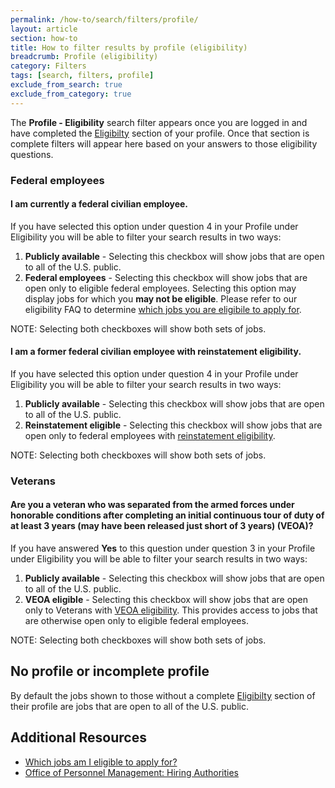```yaml
---
permalink: /how-to/search/filters/profile/
layout: article
section: how-to
title: How to filter results by profile (eligibility)
breadcrumb: Profile (eligibility)
category: Filters
tags: [search, filters, profile]
exclude_from_search: true
exclude_from_category: true
---
```


The **Profile - Eligibility** search filter appears once you are logged in and have completed the [Eligibilty](https://www.usajobs.gov/Applicant/Profile/HiringEligibilityData/) section of your profile. Once that section is complete filters will appear here based on your answers to those eligibility questions.

### Federal employees

#### I am currently a federal civilian employee.

If you have selected this option under question 4 in your Profile under Eligibility you will be able to filter your search results in two ways:

1. **Publicly available** - Selecting this checkbox will show jobs that are open to all of the U.S. public.
2. **Federal employees** - Selecting this checkbox will show jobs that are open only to eligible federal employees. Selecting this option may display jobs for which you <strong>may not be eligible</strong>. Please refer to our eligibility FAQ to determine [which jobs you are eligibile to apply for](../../../../faq/application/eligibility/).

NOTE: Selecting both checkboxes will show both sets of jobs.

#### I am a former federal civilian employee with reinstatement eligibility.

If you have selected this option under question 4 in your Profile under Eligibility you will be able to filter your search results in two ways:

1. **Publicly available** - Selecting this checkbox will show jobs that are open to all of the U.S. public.
2. **Reinstatement eligible** - Selecting this checkbox will show jobs that are open only to federal employees with [reinstatement eligibility](../../../../working-in-government/unique-hiring-paths/federal-employees/reinstatement/).

NOTE: Selecting both checkboxes will show both sets of jobs.

### Veterans

#### Are you a veteran who was separated from the armed forces under honorable conditions after completing an initial continuous tour of duty of at least 3 years (may have been released just short of 3 years) (VEOA)?

If you have answered **Yes** to this question under question 3 in your Profile under Eligibility you will be able to filter your search results in two ways:

1. **Publicly available** - Selecting this checkbox will show jobs that are open to all of the U.S. public.
2. **VEOA eligible** - Selecting this checkbox will show jobs that are open only to Veterans with [VEOA eligibility](../../../../working-in-government/unique-hiring-paths/veterans/veoa/). This provides access to jobs that are otherwise open only to eligible federal employees.

NOTE: Selecting both checkboxes will show both sets of jobs.

## No profile or incomplete profile

By default the jobs shown to those without a complete [Eligibilty](https://www.usajobs.gov/Applicant/Profile/HiringEligibilityData/) section of their profile are jobs that are open to all of the U.S. public.


## Additional Resources

* [Which jobs am I eligible to apply for?](../../../../faq/application/eligibility/)
* [Office of Personnel Management: Hiring Authorities](http://www.opm.gov/hr_practitioners/lawsregulations/appointingauthorities/index.asp#InterchangeAgreementsWithOtherMeritSystems)
